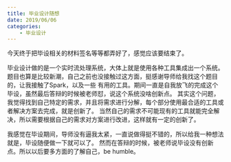 ```yaml
---
title: 毕业设计随想
date: 2019/06/06
categories: 
    - 毕业设计
---
```

今天终于把毕设相关的材料签名等等都弄好了，感觉应该要结束了。

毕业设计做的是一个实时流处理系统，大体上就是使用各种工具集成出一个系统。
题目也算是比较新潮，自己之前也没接触过这方面，挺感谢导师给我找这个题目的，让我接触了Spark，以及一些
有用的工具。期间一直是自我放飞的完成这个毕设，虽然最后答辩的时候被老师怼，说这个系统没啥创新点。
其实这个问题，我觉得找到自己特定的需求，并且将需求进行分解，每个部分使用最合适的工具或者解决方案去完成，就是创新了。
当然自己的需求不可能现有的工具就能完全解决，所以需要根据自己的需求对方案进行改进，这样就有一定的创新了。

我感觉在毕设期间，导师没有逼我太紧，一直说做得挺不错的，所以给我一种想法就是，毕设随便做一下就可以了。
然而在答辩的时候，被老师说毕设没有创新点。所以以后要多方面的了解自己，be humble。



